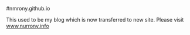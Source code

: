 #nmrony.github.io
<p class="lead">This used to be my blog which is now transferred to new site. Please visit <a href="https://www.nurrony.info">www.nurrony.info</a></p>
